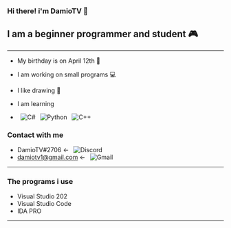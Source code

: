 ### Hi there! i'm DamioTV 👋

## I am a beginner programmer and student 🎮

----

- My birthday is on April 12th 🎂
- I am working on small programs 💻
- I like drawing 📐

- I am learning
- &ensp;![C#](https://img.shields.io/badge/C%23-239120?style=for-the-badge&logo=c-sharp&logoColor=white) &ensp;![Python](https://img.shields.io/badge/Python-3776AB?style=for-the-badge&logo=python&logoColor=white) &ensp;![C++](https://img.shields.io/badge/C%2B%2B-00599C?style=for-the-badge&logo=c%2B%2B&logoColor=white)



### Contact with me
- DamioTV#2706 <- &ensp;![Discord](https://img.shields.io/badge/Discord-7289DA?style=for-the-badge&logo=discord&logoColor=white)
- damiotv1@gmail.com <- &ensp;![Gmail](https://img.shields.io/badge/Gmail-D14836?style=for-the-badge&logo=gmail&logoColor=white)

----

### The programs i use
- Visual Studio 202
- Visual Studio Code
- IDA PRO

----
